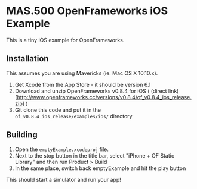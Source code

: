 MAS.500 OpenFrameworks iOS Example
==================================

This is a tiny iOS example for OpenFrameworks.

Installation
------------

This assumes you are using Mavericks (ie. Mac OS X 10.10.x).

1. Get Xcode from the App Store - it should be version 6.1
2. Download and unzip OpenFrameworks v0.8.4 for iOS ( (direct link)[http://www.openframeworks.cc/versions/v0.8.4/of_v0.8.4_ios_release.zip] )
3. Git clone this code and put it in the `of_v0.8.4_ios_release/examples/ios/` directory

Building
--------

1. Open the `emptyExample.xcodeproj` file.
2. Next to the stop button in the title bar, select "iPhone + OF Static Library" and then run Product > Build
3. In the same place, switch back emptyExample and hit the play button

This should start a simulator and run your app!
